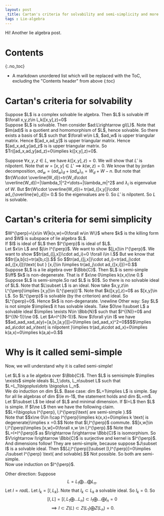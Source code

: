 ```yaml
---
layout: post
_title: Cartan's criteria for solvability and semi-simplicity and more on semi-simple lie algebra
tags : Lie-algebra
---
```

Hi! Another lie algebra post. 
# Contents
{:.no_toc}

* A markdown unordered list which will be replaced with the ToC, excluding the "Contents header" from above
{:toc}

# Cartan's criteria for solvability
<div class='theorem'>
 Suppose $L$ is a complex solvable lie algebra. Then $L$ is solvable iff $\forall x,y,z\in L,k([x,y],z)=0$
</div>
<div class='proof'>
 Suppose $L$ is solvable. Then consider $ad:L\rightarrow gl(L)$. Note that $im(ad)$ is a quotient and homomorphism of $L$, hence solvable. So there exists a basis of $L$ such that $\forall w\in L$, $ad_w$ is upper triangular matrix. Hence $[ad_x,ad_y]$ is upper triangular matrix. Hence $[ad_x,ad_y]ad_z$ is is upper triangular matrix. So $Tr([ad_x,ad_y]ad_z)=0\implies k([x,y],z)=0$.

 Suppose $\forall x,y,z\in L,$ we have $k([x,y],z)=0$. We will show that $L'$ is nilpotent. Note that $w=[x,y]\in L'\implies k(w,z)=0$. We know that by jordan decomposition, $ad_w=(ad_w)_d +(ad_w)_n=W_d+W-n$. But note that $tr(W\cdot \overline{W_d})=tr(W_d\cdot \overline{W_d})=|\lambda_1|^2+\dots+|\lambda_m|^2$ and $\lambda_i$ is eigenvalue of $W$. 
 But $tr(W\cdot \overline{W_d})= tr(ad_{[x,y]}\cdot ad_{\overline{w}_d})= 0.$
 So the eigenvalues are $0$. So $L'$ is nilpotent. So $L$ is solvable.
</div>

# Cartan's criteria for semi simplicity
<div class='definition'>
 $W^{\perp}=\{x\in W|k(x,w)=0\forall w\in W\}$
 where $k$ is the killing form and $W$ is subspace of lie algebra $L$.
</div>
<div class='theorem'>
 If $I$ is ideal of $L$ then $I^{\perp}$ is ideal of $L$.
</div>
<div class='proof'>
 Let $x\in L$ and $j\in I^{\perp}$. We want to show $[j,x]\in I^{\perp}$. We want to show $$tr(ad_{[j,x]}\cdot ad_i)=0 \forall i\in I.$$
 But we know that $$tr([a,b]c)=tr(a[b,c]).$$ So $$tr(ad_{[j,x]}\cdot ad_i)=tr(ad_j\cdot ad_{[x,i]})\text{  but } [x,i]\in I\implies tr(ad_j\cdot ad_{[x,i]})=0.$$
</div>
<div class='theorem'>
 Suppose $L$ is a lie algebra over $\Bbb{C}$. Then $L$ is semi-simple $\iff$ $k$ is non-degenerate. That is if $x\ne 0\implies k(x,x)\ne 0.$ 
</div>
<div class='proof'>
 Suppose $L$ is semi-simple.So rad $L$ is $0$. So there is no solvable ideal of $L$. Note that $L\subset L$ is an ideal. Now take $x,y,z\in L^{\perp}\implies [x,y]\in (L^{\perp})'$. Note that $k([x,y],z)=0$ as $[x,y]\in L$. So $L^{\perp}$ is solvable (by the criterion) and ideal. So $L^{\perp}=0$. Hence $k$ is non-degenarate. 
 \newline
 Other way: Say $L$ is not simple $\implies$ it has solvable ideals. Take $0\ne I\subset L$ a solvable ideal $\implies \exists N\in \Bbb{N}$ such that $I^{(N)}=0$ and $I^{(N-1)}\ne 0$. Let $A=I^{(N-1)}$. Now $\forall y\in I$ we have $$ad_aad_xad_a(y)=[a,[x,[a,y]]]=0\implies (ad_aad_x)^2=0$$$$\implies ad_a\cdot ad_x\text{ is nilpotent }\implies tr(ad_a\cdot ad_x)=0\implies k(a,x)=0\implies k(a,a)=0.$$
</div>

# Why is it called semi-simple 
Now, we will understand why it is called semi-simple!
<div class='theorem'>
 Let $L$ is a lie algebra over $\Bbb{C}$. Then $L$ is semisimple $\implies \exists$ simple ideals $L_1,\dots, L_n\subset L$ such that $L=L_1\bigoplus\dots \bigoplus L_n$.
</div>
<div class='proof'>
We do induction on dim $L$. Base case: dim $L=1\implies L$ is simple. 
Say for all lie algebras of dim $\le m-1$, the statement holds and dim $L=m$.
Let $I\subset L$ be ideal of $L$ and minimal dimension. If $I=L$ then $L$ is simple. If $I\ne L$ then we have the following claim.
<div class='claim'>
 $$L=I\bigoplus I^{\perp}, I,I^{\perp}\text{ are semi-simple }.$$
</div>
<div class='proof'>
Note that $$x\ne 0\in I\cap I^{\perp}\implies k(x,x)=0\implies k \text{ is degenerate}\implies x =0.$$
Note that $I,I^{\perp}$ commute. $$[x,w]\in I,I^{\perp}\implies [x,w]=0\forall x,w \in I,I^{\perp}.$$
Note that $L=I+I^{\perp}$ as $I\rightarrow I\rightarrow \Bbb{C}$ is isomorphism. So $V\rightarrow I\rightarrow \Bbb{C}$ is surjective and kernel is $I^{\perp}$. And dimensions follow!
They are semi-simple, because suppose $J\subset I$ is a solvable ideal. Then $$[J,I^{\perp}]\subset [I,I^{\perp}]=0\implies J\subset I^{\perp} \text{ and solvable}.$$ Not possible. So both are semi-simple.
</div>
Now use induction on $I^{\perp}$.

Other direction: Suppose $$L=L_1\bigoplus\dots \bigoplus L_n.$$ Let $I=radL$. Let $I_k=[I,L_k]$. Note that $I_k\subset L_k$ a solvable ideal. So $I_k=0$. So $$[I,L]=[I,L_1\bigoplus \dots L_n]\subset I_1\bigoplus\dots \bigoplus I_n=0$$ $$\implies I\subset Z(L)\subset Z(L_1)\bigoplus Z(L_n)=0.$$
</div>

